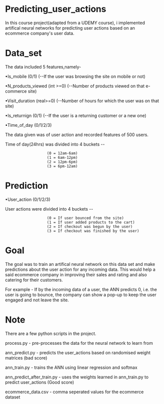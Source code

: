 # Predicting_user_actions

In this course project(adapted from a UDEMY course), i implemented artifical neural networks for predicting user actions
based on an ecommerce company's user data.

# Data_set

The data included 5 features,namely-

•Is_mobile (0/1) (--If the user was browsing the site on mobile or not)

•N_products_viewed (int >=0) (--Number of products viewed on that e-commerce site)

•Visit_duration (real>=0) (--Number of hours for which the user was on that site)

•Is_returnign (0/1) (--If the user is a returning customer or a new one)

•Time_of_day (0/1/2/3)

The data given was of user action and recorded features of 500 users.

Time of day(24hrs) was divided into 4 buckets --
                       
                       (0 = 12am-6am)
                       (1 = 6am-12pm)
                       (2 = 12pm-6pm)
                       (3 = 6pm-12am)

# Prediction

•User_action (0/1/2/3) 

User actions were divided into 4 buckets --

                       (0 = If user bounced from the site)
                       (1 = If user added products to the cart)
                       (2 = If checkout was begun by the user)
                       (3 = If checkout was finished by the user)


# Goal

The goal was to train an artifical neural network on this data set and make predictions about the user action for any
incoming data. This would help a said ecommerce company in improving their sales and rating and also catering for 
their customers. 

For example - If by the incoming data of a user, the ANN predicts 0, i.e. the user is going to bounce, the company
can show a pop-up to keep the user engaged and not leave the site.

# Note

There are a few python scripts in the project.

process.py - pre-processes the data for the neural network to learn from

ann_predict.py - predicts the user_actions based on randomised weight matrices (bad score)

ann_train.py - trains the ANN using linear regression and softmax

ann_predict_after_train.py - uses the weights learned in ann_train.py to predict user_actions (Good score)

ecommerce_data.csv - comma seperated values for the ecommerce dataset
